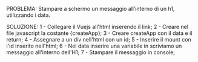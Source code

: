 PROBLEMA:
Stampare a schermo un messaggio all’interno di un h1, utilizzando i data.

SOLUZIONE:
1 - Collegare il Vuejs all'html inserendo il link;
2 - Creare nel file javascript la costante {createApp};
3 - Creare createApp con il data e il return;
4 - Assegnare a un div nell'html con un id;
5 - Inserire il mount con l'id inserito nell'html;
6 - Nel data inserire una variabile in scriviamo un messaggio all'interno dell'H1;
7 - Stampare il messaggio in console;  